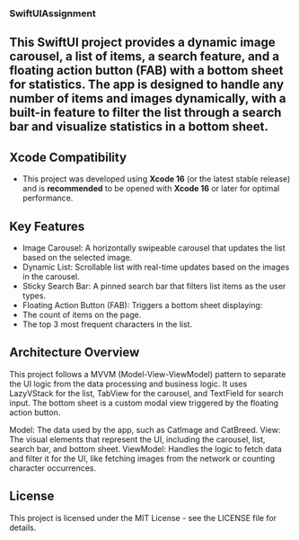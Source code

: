 ### SwiftUIAssignment

## This SwiftUI project provides a dynamic image carousel, a list of items, a search feature, and a floating action button (FAB) with a bottom sheet for statistics. The app is designed to handle any number of items and images dynamically, with a built-in feature to filter the list through a search bar and visualize statistics in a bottom sheet.

## Xcode Compatibility

- This project was developed using **Xcode 16** (or the latest stable release) and is **recommended** to be opened with **Xcode 16** or later for optimal performance.

## Key Features
- Image Carousel: A horizontally swipeable carousel that updates the list based on the selected image.
- Dynamic List: Scrollable list with real-time updates based on the images in the carousel.
- Sticky Search Bar: A pinned search bar that filters list items as the user types.
- Floating Action Button (FAB): Triggers a bottom sheet displaying:
- The count of items on the page.
- The top 3 most frequent characters in the list.

## Architecture Overview

This project follows a MVVM (Model-View-ViewModel) pattern to separate the UI logic from the data processing and business logic. It uses LazyVStack for the list, TabView for the carousel, and TextField for search input. The bottom sheet is a custom modal view triggered by the floating action button.

Model: The data used by the app, such as CatImage and CatBreed.
View: The visual elements that represent the UI, including the carousel, list, search bar, and bottom sheet.
ViewModel: Handles the logic to fetch data and filter it for the UI, like fetching images from the network or counting character occurrences.

## License

This project is licensed under the MIT License - see the LICENSE file for details.
